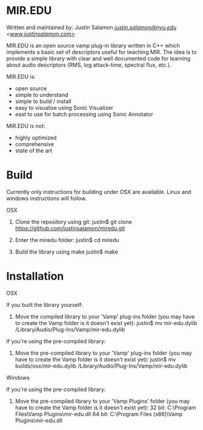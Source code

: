 MIR.EDU
=======

Written and maintained by: Justin Salamon *<justin.salamon@nyu.edu>*
*<www.justinsalamon.com>*

MIR.EDU is an open source vamp plug-in library written in C++ which implements a basic set of 
descriptors useful for teaching MIR. The idea is to provide a simple library with clear and well 
documented code for learning about audio descriptors (RMS, log attack-time, spectral flux, etc.).

MIR.EDU is:
- open source
- simple to understand
- simple to build / install
- easy to visualise using Sonic Visualizer
- east to use for batch processing using Sonic Annotator

MIR.EDU is not:
- highly optimized
- comprehensive
- state of the art

Build
=====

Currently only instructions for building under OSX are available. Linux and windows instructions will follow.

OSX

1. Clone the repository using git:
justin$ git clone https://github.com/justinsalamon/miredu.git

2. Enter the miredu folder:
justin$ cd miredu

3. Build the library using make
justin$ make


Installation
============

OSX

If you built the library yourself:

1. Move the compiled library to your 'Vamp' plug-ins folder (you may have to create the Vamp folder is it doesn't exist yet):
justin$ mv mir-edu.dylib /Library/Audio/Plug-Ins/Vamp/mir-edu.dylib

If you're using the pre-compiled library:

1. Move the pre-compiled library to your 'Vamp' plug-ins folder (you may have to create the Vamp folder is it doesn't exist yet):
justin$ mv builds/osx/mir-edu.dylib /Library/Audio/Plug-Ins/Vamp/mir-edu.dylib

Windows

If you're using the pre-compiled library:

1. Move the pre-compiled library to your 'Vamp Plugins' folder (you may have to create the Vamp folder is it doesn't exist yet):
32 bit: C:\Program Files\Vamp Plugins\mir-edu.dll
64 bit: C:\Program Files (x86)\Vamp Plugins\mir-edu.dll
